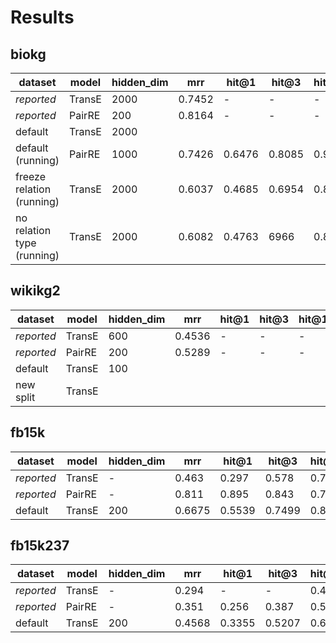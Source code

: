 # Results

## biokg

|dataset|model|hidden_dim|mrr|hit@1|hit@3|hit@10|
|---|---|---|---|---|---|---|
|*reported*|TransE|2000|0.7452|-|-|-|
|*reported*|PairRE|200|0.8164|-|-|-
|default|TransE|2000|
|default (running)|PairRE|1000|0.7426|0.6476|0.8085|0.9152
|freeze relation (running)|TransE|2000|0.6037|0.4685|0.6954|0.8515
|no relation type (running)|TransE|2000|0.6082|0.4763|6966|0.8494

## wikikg2

|dataset|model|hidden_dim|mrr|hit@1|hit@3|hit@10|
|---|---|---|---|---|---|---|
|*reported*|TransE|600|0.4536|-|-|-|
|*reported*|PairRE|200|0.5289|-|-|-|
|default|TransE|100
|new split|TransE|

## fb15k

|dataset|model|hidden_dim|mrr|hit@1|hit@3|hit@10|
|---|---|---|---|---|---|---|
|*reported*|TransE|-|0.463|0.297|0.578|0.749|
|*reported*|PairRE|-|0.811|0.895|0.843|0.762|
|default|TransE|200|0.6675|0.5539|0.7499|0.8582

## fb15k237

|dataset|model|hidden_dim|mrr|hit@1|hit@3|hit@10|
|---|---|---|---|---|---|---|
|*reported*|TransE|-|0.294|-|-|0.465|
|*reported*|PairRE|-|0.351|0.256|0.387|0.544|
|default|TransE|200|0.4568|0.3355|0.5207|0.6809
